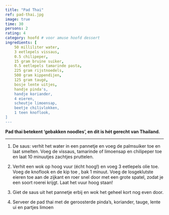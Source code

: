 ```yaml
---
title: "Pad Thai"
ref: pad-thai.jpg
image: true
time: 30
persons: 2
rating: 4
category: hoofd # voor amuse hoofd dessert
ingredients: [
	50 milliliter water,
	3 eetlepels vissaus,
	0.5 chilipeper,
	15 gram bruine suiker,
	0.5 eetlepels tamarinde pasta,
	225 gram rijstnoedels,
	500 gram kippendijen,
	125 gram taugé,
	bosje lente uitjes,
	handje pinda's,
	handje koriander,
	4 eieren,
	scheutje limoensap,
	beetje chilivlokken,
	1 teen knoflook,
]
---
```


**Pad thai betekent ‘gebakken noodles’, en dit is hét gerecht van Thailand.**

---

1. De saus: verhit het water in een pannetje en voeg de palmsuiker toe en laat smelten. Voeg de vissaus, tamarinde of limoensap en chilipeper toe en laat 10 minuutjes zachtjes pruttelen.

2. Verhit een wok op hoog vuur (écht hoog!) en voeg 3 eetlepels olie toe. Voeg de knoflook en de kip toe , bak 1 minuut. Voeg de losgeklutste eieren toe aan de zijkant en roer snel door met een grote spatel, zodat je een soort roerei krijgt. Laat het vuur hoog staan!

3. Giet de saus uit het pannetje erbij en wok het geheel kort nog even door.

4. Serveer de pad thai met de geroosterde pinda’s, koriander, tauge, lente ui en partjes limoen